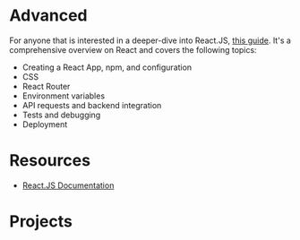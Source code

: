 # Advanced

For anyone that is interested in a deeper-dive into React.JS, [this guide](https://github.com/HackBinghamton/reactDemo). It's a comprehensive overview on React and covers the following topics:
* Creating a React App, npm, and configuration
* CSS
* React Router
* Environment variables
* API requests and backend integration
* Tests and debugging
* Deployment


# Resources
* [React.JS Documentation](https://reactjs.org/docs/getting-started.html)

# Projects


